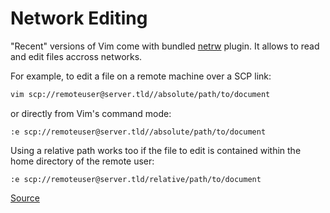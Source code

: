 # Network Editing

"Recent" versions of Vim come with bundled [netrw](http://www.vim.org/scripts/script.php?script_id=1075) plugin. It allows to read and edit files accross networks.

For example, to edit a file on a remote machine over a SCP link:

```bash
vim scp://remoteuser@server.tld//absolute/path/to/document
```

or directly from Vim's command mode:
```
:e scp://remoteuser@server.tld//absolute/path/to/document
```

Using a relative path works too if the file to edit is contained within the home directory of the remote user:
```
:e scp://remoteuser@server.tld/relative/path/to/document
```


[Source](http://vim.wikia.com/wiki/Editing_remote_files_via_scp_in_vim)
